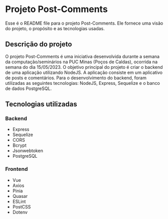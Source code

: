 # Projeto Post-Comments
Esse é o README file para o projeto Post-Comments. Ele fornece uma visão do projeto, o propósito e as tecnologias usadas.

## Descrição do projeto
O projeto Post-Comments é uma iniciativa desenvolvida durante a semana da computação/seminários na PUC Minas (Poços de Caldas), ocorrida na semana do dia 15/05/2023. O objetivo principal do projeto é criar o backend de uma aplicação utilizando NodeJS. A aplicação consiste em um aplicativo de posts e comentários. Para o desenvolvimento do backend, foram utilizadas as seguintes tecnologias: NodeJS, Express, Sequelize e o banco de dados PostgreSQL.

## Tecnologias utilizadas

### Backend
* Express
* Sequelize
* CORS
* Bcrypt
* Jsonwebtoken
* PostgreSQL

### Frontend
* Vue
* Axios
* Pinia
* Quasar
* ESLint
* PostCSS
* Dotenv
